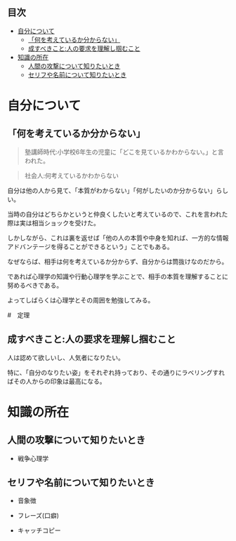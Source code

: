 

## 目次

- [自分について](#自分について)
  - [「何を考えているか分からない」](#何を考えているか分からない)
  - [成すべきこと:人の要求を理解し掴むこと](#成すべきこと人の要求を理解し掴むこと)
- [知識の所在](#知識の所在)
  - [人間の攻撃について知りたいとき](#人間の攻撃について知りたいとき)
  - [セリフや名前について知りたいとき](#セリフや名前について知りたいとき)



# 自分について

## 「何を考えているか分からない」

> 塾講師時代:小学校6年生の児童に「どこを見ているかわからない。」と言われた。

> 社会人:何考えているかわからない

自分は他の人から見て、「本質がわからない」「何がしたいのか分からない」らしい。

当時の自分はどちらかというと仲良くしたいと考えているので、これを言われた際は実は相当ショックを受けた。

しかしながら、これは裏を返せば「他の人の本質や中身を知れば、一方的な情報アドバンテージを得ることができるという」ことでもある。

なぜならば、相手は何を考えているか分からず、自分からは筒抜けなのだから。

であれば心理学の知識や行動心理学を学ぶことで、相手の本質を理解することに努めるべきである。

よってしばらくは心理学とその周囲を勉強してみる。


#　定理

## 成すべきこと:人の要求を理解し掴むこと

人は認めて欲しいし、人気者になりたい。

特に、「自分のなりたい姿」をそれぞれ持っており、その通りにラベリングすればその人からの印象は最高になる。






# 知識の所在

## 人間の攻撃について知りたいとき

- 戦争心理学




## セリフや名前について知りたいとき

- 音象徴

- フレーズ(口癖)

- キャッチコピー








